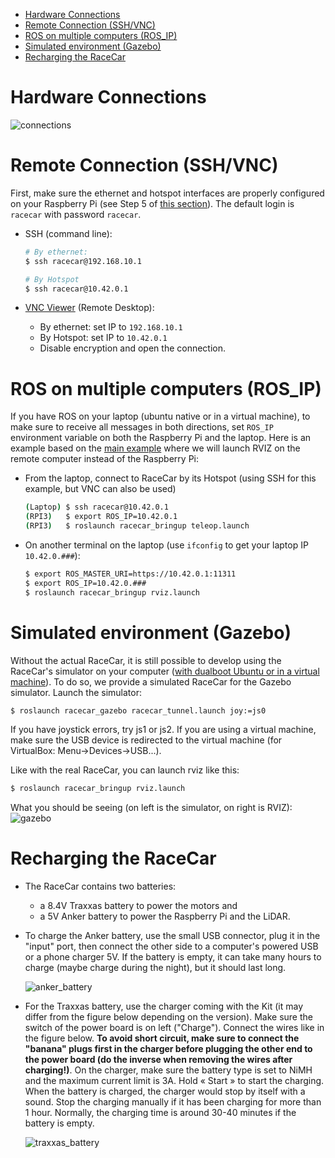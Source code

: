 * [Hardware Connections](https://github.com/SherbyRobotics/racecar/blob/master/doc/README.md#hardware-connections)
* [Remote Connection (SSH/VNC)](https://github.com/SherbyRobotics/racecar/blob/master/doc/README.md#remote-connection-sshvnc)
* [ROS on multiple computers (ROS_IP)](https://github.com/SherbyRobotics/racecar/blob/master/doc/README.md#ros-on-multiple-computers-ros_ip)
* [Simulated environment (Gazebo)](https://github.com/SherbyRobotics/racecar/blob/master/doc/README.md#simulated-environment-gazebo)
* [Recharging the RaceCar](https://github.com/SherbyRobotics/racecar/blob/master/doc/README.md#recharging-the-racecar)

# Hardware Connections

![](https://github.com/SherbyRobotics/racecar/blob/master/doc/racecar_connections.jpg "connections" )

# Remote Connection (SSH/VNC)

First, make sure the ethernet and hotspot interfaces are properly configured on your Raspberry Pi (see Step 5 of [this section](https://github.com/SherbyRobotics/racecar/tree/master/images#restore-raspberrypi3-image)). The default login is `racecar` with password `racecar`.

 * SSH (command line):
     ```bash
     # By ethernet:
     $ ssh racecar@192.168.10.1
    
    # By Hotspot
    $ ssh racecar@10.42.0.1
    ```
    
 * [VNC Viewer](https://www.realvnc.com/en/connect/download/viewer/) (Remote Desktop):
   * By ethernet: set IP to `192.168.10.1`
   * By Hotspot: set IP to `10.42.0.1`
   * Disable encryption and open the connection.
    
# ROS on multiple computers (ROS_IP)

If you have ROS on your laptop (ubuntu native or in a virtual machine), to make sure to receive all messages in both directions, set `ROS_IP` environment variable on both the Raspberry Pi and the laptop. Here is an example based on the [main example](https://github.com/SherbyRobotics/racecar#launch) where we will launch RVIZ on the remote computer instead of the Raspberry Pi:
* From the laptop, connect to RaceCar by its Hotspot (using SSH for this example, but VNC can also be used)
    ```bash
    (Laptop) $ ssh racecar@10.42.0.1
    (RPI3)   $ export ROS_IP=10.42.0.1
    (RPI3)   $ roslaunch racecar_bringup teleop.launch
    ```
* On another terminal on the laptop (use `ifconfig` to get your laptop IP `10.42.0.###`):
    ```bash
    $ export ROS_MASTER_URI=https://10.42.0.1:11311
    $ export ROS_IP=10.42.0.###
    $ roslaunch racecar_bringup rviz.launch
    ```
    
# Simulated environment (Gazebo)

Without the actual RaceCar, it is still possible to develop using the RaceCar's simulator on your computer ([with dualboot Ubuntu or in a virtual machine](https://github.com/SherbyRobotics/racecar/tree/master/images#virtual-machine)). To do so, we provide a simulated RaceCar for the Gazebo simulator. Launch the simulator:

```bash
$ roslaunch racecar_gazebo racecar_tunnel.launch joy:=js0
```
    
If you have joystick errors, try js1 or js2. If you are using a virtual machine, make sure the USB device is redirected to the virtual machine (for VirtualBox: Menu->Devices->USB...).
    
Like with the real RaceCar, you can launch rviz like this:

```bash
$ roslaunch racecar_bringup rviz.launch
```
    
What you should be seeing (on left is the simulator, on right is RVIZ):
![](https://github.com/SherbyRobotics/racecar/blob/master/doc/gazebo.jpg "gazebo" )
    
# Recharging the RaceCar
* The RaceCar contains two batteries:
    * a 8.4V Traxxas battery to power the motors and
    * a 5V Anker battery to power the Raspberry Pi and the LiDAR.

* To charge the Anker battery, use the small USB connector, plug it in the "input" port, then connect the other side to a computer's powered USB or a phone charger 5V. If the battery is empty, it can take many hours to charge (maybe charge during the night), but it should last long.
    
    ![](https://github.com/SherbyRobotics/racecar/blob/master/doc/racecar_anker_battery.jpg "anker_battery" )
    
* For the Traxxas battery, use the charger coming with the Kit (it may differ from the figure below depending on the version). Make sure the switch of the power board is on left ("Charge"). Connect the wires like in the figure below. **To avoid short circuit, make sure to connect the "banana" plugs first in the charger before plugging the other end to the power board (do the inverse when removing the wires after charging!)**. On the charger, make sure the battery type is set to NiMH and the maximum current limit is 3A. Hold « Start » to start the charging. When the battery is charged, the charger would stop by itself with a sound. Stop the charging manually if it has been charging for more than 1 hour. Normally, the charging time is around 30-40 minutes if the battery is empty. 
    
    ![](https://github.com/SherbyRobotics/racecar/blob/master/doc/racecar_traxxas_battery.jpg "traxxas_battery" )
